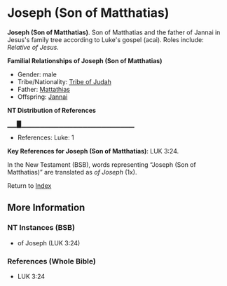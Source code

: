 # Joseph (Son of Matthatias)
**Joseph (Son of Matthatias)**. 
Son of Matthatias and the father of Jannai in Jesus's family tree according to Luke's gospel (acai). 
Roles include: 
_Relative of Jesus_. 




**Familial Relationships of Joseph (Son of Matthatias)**


* Gender: male
* Tribe/Nationality: [Tribe of Judah](../../../groups/md/acai/Judah.md)
* Father: [Mattathias](Mattathias.md)
* Offspring: [Jannai](Jannai.md)


**NT Distribution of References**

▁▁█▁▁▁▁▁▁▁▁▁▁▁▁▁▁▁▁▁▁▁▁▁▁▁▁
* References: Luke: 1



**Key References for Joseph (Son of Matthatias)**: 
LUK 3:24. 




In the New Testament (BSB), words representing “Joseph (Son of Matthatias)” are translated as 
*of Joseph* (1x). 


Return to [Index](00-Index.md)

## More Information

### NT Instances (BSB)

* of Joseph (LUK 3:24)



### References (Whole Bible)

* LUK 3:24



